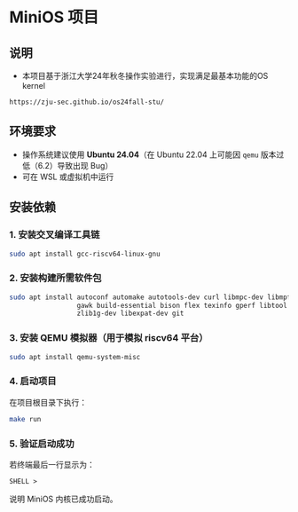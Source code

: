 # MiniOS 项目  

## 说明
- 本项目基于浙江大学24年秋冬操作实验进行，实现满足最基本功能的OS kernel
```
https://zju-sec.github.io/os24fall-stu/
```

## 环境要求

- 操作系统建议使用 **Ubuntu 24.04**（在 Ubuntu 22.04 上可能因 `qemu` 版本过低（6.2）导致出现 Bug）
- 可在 WSL 或虚拟机中运行

## 安装依赖

### 1. 安装交叉编译工具链

```bash
sudo apt install gcc-riscv64-linux-gnu
```

### 2. 安装构建所需软件包

```bash
sudo apt install autoconf automake autotools-dev curl libmpc-dev libmpfr-dev libgmp-dev \
                 gawk build-essential bison flex texinfo gperf libtool patchutils bc \
                 zlib1g-dev libexpat-dev git
```

### 3. 安装 QEMU 模拟器（用于模拟 riscv64 平台）

```bash
sudo apt install qemu-system-misc
```

### 4. 启动项目

在项目根目录下执行：

```bash
make run
```

### 5. 验证启动成功

若终端最后一行显示为：

```
SHELL >
```

说明 MiniOS 内核已成功启动。
